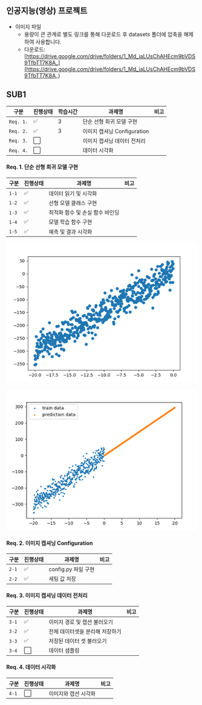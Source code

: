 ## 인공지능(영상) 프로젝트

  * 이미지 파일
    - 용량이 큰 관계로 별도 링크를 통해 다운로드 후 datasets 폴더에 압축을 해제하여 사용합니다.
    - 다운로드: [https://drive.google.com/drive/folders/1_Md_iaLUsChAHEcm9bVDS9TfbTT7K8A_](https://drive.google.com/drive/folders/1_Md_iaLUsChAHEcm9bVDS9TfbTT7K8A_)



## SUB1

| 구분      | 진행상태             | 학습시간 | 과제명                      | 비고 |
| --------- | -------------------- | -------- | --------------------------- | ---- |
| `Req. 1.` | :white_check_mark:   | 3        | 단순 선형 회귀 모델 구현    |      |
| `Req. 2.` | :white_check_mark:   | 3        | 이미지 캡셔닝 Configuration |      |
| `Req. 3.` | :white_large_square: |          | 이미지 캡셔닝 데이터 전처리 |      |
| `Req. 4.` | :white_large_square: |          | 데이터 시각화               |      |







#### Req. 1. 단순 선형 회귀 모델 구현

| 구분  | 진행상태           | 과제명                          | 비고 |
| ----- | ------------------ | ------------------------------- | ---- |
| `1-1` | :white_check_mark: | 데이터 읽기 및 시각화           |      |
| `1-2` | :white_check_mark: | 선형 모델 클래스 구현           |      |
| `1-3` | :white_check_mark: | 최적화 함수 및 손실 함수 바인딩 |      |
| `1-4` | :white_check_mark: | 모델 학습 함수 구현             |      |
| `1-5` | :white_check_mark: | 예측 및 결과 시각화             |      |

![](README.assets/R1-1.PNG)

![](README.assets/R1.PNG)





#### Req. 2. 이미지 캡셔닝 Configuration

| 구분  | 진행상태           | 과제명              | 비고 |
| ----- | ------------------ | ------------------- | ---- |
| `2-1` | :white_check_mark: | config.py 파일 구현 |      |
| `2-2` | :white_check_mark: | 세팅 값 저장        |      |





#### Req. 3. 이미지 캡셔닝 데이터 전처리

| 구분  | 진행상태             | 과제명                          | 비고 |
| ----- | -------------------- | ------------------------------- | ---- |
| `3-1` | :white_check_mark:   | 이미지 경로 및 캡션 불러오기    |      |
| `3-2` | :white_check_mark:   | 전체 데이터셋을 분리해 저장하기 |      |
| `3-3` | :white_check_mark:   | 저장된 데이터 셋 불러오기       |      |
| `3-4` | :white_large_square: | 데이터 샘플링                   |      |





#### Req. 4. 데이터 시각화

| 구분  | 진행상태             | 과제명               | 비고 |
| ----- | -------------------- | -------------------- | ---- |
| `4-1` | :white_large_square: | 이미지와 캡션 시각화 |      |

